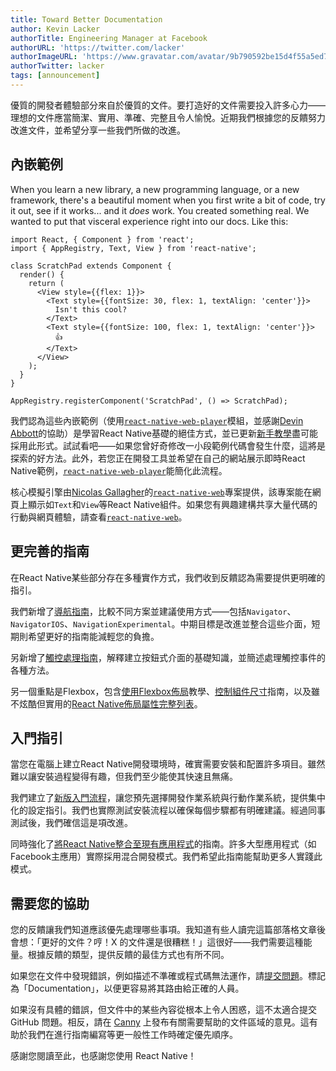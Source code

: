 ```yaml
---
title: Toward Better Documentation
author: Kevin Lacker
authorTitle: Engineering Manager at Facebook
authorURL: 'https://twitter.com/lacker'
authorImageURL: 'https://www.gravatar.com/avatar/9b790592be15d4f55a5ed7abb5103304?s=128'
authorTwitter: lacker
tags: [announcement]
---
```


優質的開發者體驗部分來自於優質的文件。要打造好的文件需要投入許多心力——理想的文件應當簡潔、實用、準確、完整且令人愉悅。近期我們根據您的反饋努力改進文件，並希望分享一些我們所做的改進。

## 內嵌範例

When you learn a new library, a new programming language, or a new framework, there's a beautiful moment when you first write a bit of code, try it out, see if it works... and it _does_ work. You created something real. We wanted to put that visceral experience right into our docs. Like this:

```ReactNativeWebPlayer
import React, { Component } from 'react';
import { AppRegistry, Text, View } from 'react-native';

class ScratchPad extends Component {
  render() {
    return (
      <View style={{flex: 1}}>
        <Text style={{fontSize: 30, flex: 1, textAlign: 'center'}}>
          Isn't this cool?
        </Text>
        <Text style={{fontSize: 100, flex: 1, textAlign: 'center'}}>
          👍
        </Text>
      </View>
    );
  }
}

AppRegistry.registerComponent('ScratchPad', () => ScratchPad);
```

我們認為這些內嵌範例（使用[`react-native-web-player`](https://github.com/dabbott/react-native-web-player)模組，並感謝[Devin Abbott](https://twitter.com/devinaabbott)的協助）是學習React Native基礎的絕佳方式，並已更新[新手教學](/docs/tutorial)盡可能採用此形式。試試看吧——如果您曾好奇修改一小段範例代碼會發生什麼，這將是探索的好方法。此外，若您正在開發工具並希望在自己的網站展示即時React Native範例，[`react-native-web-player`](https://github.com/dabbott/react-native-web-player)能簡化此流程。

核心模擬引擎由[Nicolas Gallagher](https://twitter.com/necolas)的[`react-native-web`](https://github.com/necolas/react-native-web)專案提供，該專案能在網頁上顯示如`Text`和`View`等React Native組件。如果您有興趣建構共享大量代碼的行動與網頁體驗，請查看[`react-native-web`](https://github.com/necolas/react-native-web)。

## 更完善的指南

在React Native某些部分存在多種實作方式，我們收到反饋認為需要提供更明確的指引。

我們新增了[導航指南](/docs/navigation)，比較不同方案並建議使用方式——包括`Navigator`、`NavigatorIOS`、`NavigationExperimental`。中期目標是改進並整合這些介面，短期則希望更好的指南能減輕您的負擔。

另新增了[觸控處理指南](/docs/handling-touches)，解釋建立按鈕式介面的基礎知識，並簡述處理觸控事件的各種方法。

另一個重點是Flexbox，包含[使用Flexbox佈局](/docs/flexbox)教學、[控制組件尺寸](/docs/height-and-width)指南，以及雖不炫酷但實用的[React Native佈局屬性完整列表](/docs/layout-props)。

## 入門指引

當您在電腦上建立React Native開發環境時，確實需要安裝和配置許多項目。雖然難以讓安裝過程變得有趣，但我們至少能使其快速且無痛。

我們建立了[新版入門流程](/docs/next/getting-started)，讓您預先選擇開發作業系統與行動作業系統，提供集中化的設定指引。我們也實際測試安裝流程以確保每個步驟都有明確建議。經過同事測試後，我們確信這是項改進。

同時強化了[將React Native整合至現有應用程式](/docs/integration-with-existing-apps)的指南。許多大型應用程式（如Facebook主應用）實際採用混合開發模式。我們希望此指南能幫助更多人實踐此模式。

## 需要您的協助

您的反饋讓我們知道應該優先處理哪些事項。我知道有些人讀完這篇部落格文章後會想：「更好的文件？哼！X 的文件還是很糟糕！」這很好——我們需要這種能量。根據反饋的類型，提供反饋的最佳方式也有所不同。

如果您在文件中發現錯誤，例如描述不準確或程式碼無法運作，請[提交問題](https://github.com/facebook/react-native/issues)。標記為「Documentation」，以便更容易將其路由給正確的人員。

如果沒有具體的錯誤，但文件中的某些內容從根本上令人困惑，這不太適合提交 GitHub 問題。相反，請在 [Canny](https://react-native.canny.io/feature-requests) 上發布有關需要幫助的文件區域的意見。這有助於我們在進行指南編寫等更一般性工作時確定優先順序。

感謝您閱讀至此，也感謝您使用 React Native！